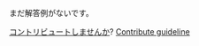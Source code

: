
まだ解答例がないです。

[コントリビュートしませんか](https://github.com/BFEdev/BFE.dev-solutions/blob/main/question/symmetric-cryptosystem-vs-asymmetric-cryptosystem_ja.md)?  [Contribute guideline](https://github.com/BFEdev/BFE.dev-solutions#how-to-contribute)
